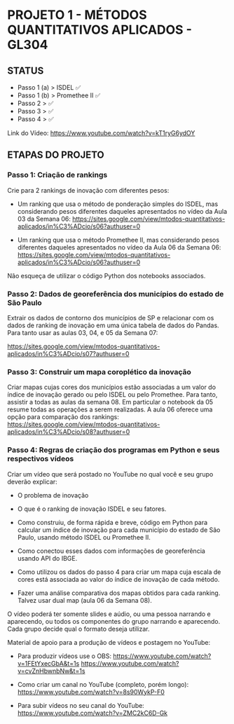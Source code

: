 # PROJETO 1 - MÉTODOS QUANTITATIVOS APLICADOS - GL304

## STATUS
+ Passo 1 (a) > ISDEL :white_check_mark:
+ Passo 1 (b) > Promethee II :white_check_mark:
+ Passo 2 > :white_check_mark:
+ Passo 3 > :white_check_mark:
+ Passo 4 > :white_check_mark:

Link do Vídeo: https://www.youtube.com/watch?v=kT1ryG6ydOY

## ETAPAS DO PROJETO
### Passo 1: Criação de rankings

Crie para 2 rankings de inovação com diferentes pesos:

+ Um ranking que usa o método de ponderação simples do ISDEL, mas considerando pesos diferentes daqueles apresentados no vídeo da Aula 03 da Semana 06: https://sites.google.com/view/mtodos-quantitativos-aplicados/in%C3%ADcio/s06?authuser=0

+ Um ranking que usa o método Promethee II, mas considerando pesos diferentes daqueles apresentados no vídeo da Aula 06 da Semana 06: https://sites.google.com/view/mtodos-quantitativos-aplicados/in%C3%ADcio/s06?authuser=0

Não esqueça de utilizar o código Python dos notebooks associados.

### Passo 2: Dados de georeferência dos municípios do estado de São Paulo

Extrair os dados de contorno dos municípios de SP e relacionar com os dados de ranking de inovação em uma única tabela de dados do Pandas. Para tanto usar as aulas 03, 04, e 05 da Semana 07:

https://sites.google.com/view/mtodos-quantitativos-aplicados/in%C3%ADcio/s07?authuser=0

### Passo 3: Construir um mapa coroplético da inovação

Criar mapas cujas cores dos municípios estão associadas a um valor do índice de inovação gerado ou pelo ISDEL ou pelo Promethee. Para tanto, assistir a todas as aulas da semana 08. Em particular o notebook da 05 resume todas as operações a serem realizadas. A aula 06 oferece uma opção para comparação dos rankings: https://sites.google.com/view/mtodos-quantitativos-aplicados/in%C3%ADcio/s08?authuser=0

### Passo 4: Regras de criação dos programas em Python e seus respectivos vídeos

Criar um vídeo que será postado no YouTube no qual você e seu grupo deverão explicar:

+ O problema de inovação

+ O que é o ranking de inovação ISDEL e seu fatores.

+ Como construiu, de forma rápida e breve, código em Python para calcular um índice de inovação para cada município do estado de São Paulo, usando método ISDEL ou Promethee II.

+ Como conectou esses dados com informações de georeferência usando API do IBGE.

+ Como utilizou os dados do passo 4 para criar um mapa cuja escala de cores está associada ao valor do índice de inovação de cada método.

+ Fazer uma análise comparativa dos mapas obtidos para cada ranking. Talvez usar dual map (aula 06 da Semana 08).

O vídeo poderá ter somente slides e aúdio, ou uma pessoa narrando e aparecendo, ou todos os componentes do grupo narrando e aparecendo. Cada grupo decide qual o formato deseja utilizar.

Material de apoio para a produção de vídeos e postagem no YouTube:

+ Para produzir vídeos use o OBS: https://www.youtube.com/watch?v=1FEtYxecGbA&t=1s https://www.youtube.com/watch?v=cvZnHbwnbNw&t=1s

+ Como criar um canal no YouTube (completo, porém longo): https://www.youtube.com/watch?v=8s90WykP-F0

+ Para subir vídeos no seu canal do YouTube: https://www.youtube.com/watch?v=ZMC2kC6D-Gk